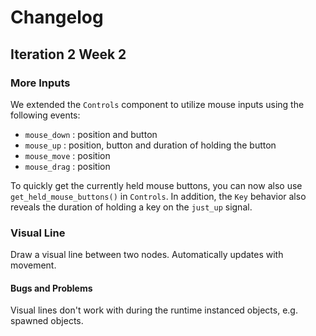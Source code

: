# Changelog

## Iteration 2 Week 2

### More Inputs
We extended the ``Controls`` component to utilize mouse inputs using the following events:
* ``mouse_down`` : position and button
* ``mouse_up`` : position, button and duration of holding the button
* ``mouse_move`` : position
* ``mouse_drag`` : position

To quickly get the currently held mouse buttons, you can now also use ``get_held_mouse_buttons()`` in ``Controls``.
In addition, the ``Key`` behavior also reveals the duration of holding a key on the ``just_up`` signal.


### Visual Line
Draw a visual line between two nodes. Automatically updates with movement.

#### Bugs and Problems
Visual lines don't work with during the runtime instanced objects, e.g. spawned objects.